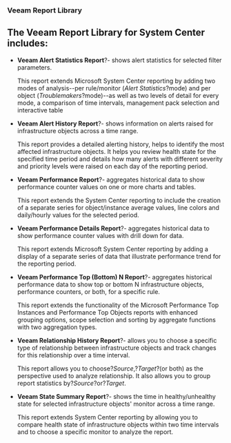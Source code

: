 ### Veeam Report Library

The Veeam Report Library for System Center includes:
----------------------------------------------------

-   **Veeam Alert Statistics Report**?- shows alert statistics for selected filter parameters.

    This report extends Microsoft System Center reporting by adding two modes of analysis--per rule/monitor (*Alert Statistics*?mode) and per object (*Troublemakers*?mode)--as well as two levels of detail for every mode, a comparison of time intervals, management pack selection and interactive table

-   **Veeam Alert History Report**?- shows information on alerts raised for infrastructure objects across a time range.

    This report provides a detailed alerting history, helps to identify the most affected infrastructure objects. It helps you review health state for the specified time period and details how many alerts with different severity and priority levels were raised on each day of the reporting period.

-   **Veeam Performance Report**?- aggregates historical data to show performance counter values on one or more charts and tables.

    This report extends the System Center reporting to include the creation of a separate series for object/instance average values, line colors and daily/hourly values for the selected period.

-   **Veeam Performance Details Report**?- aggregates historical data to show performance counter values with drill down for data.

    This report extends Microsoft System Center reporting by adding a display of a separate series of data that illustrate performance trend for the reporting period.

-   **Veeam Performance Top (Bottom) N Report**?- aggregates historical performance data to show top or bottom N infrastructure objects, performance counters, or both, for a specific rule.

    This report extends the functionality of the Microsoft Performance Top Instances and Performance Top Objects reports with enhanced grouping options, scope selection and sorting by aggregate functions with two aggregation types.

-   **Veeam Relationship History Report**?- allows you to choose a specific type of relationship between infrastructure objects and track changes for this relationship over a time interval.

    This report allows you to choose?*Source*,?*Target*?(or both) as the perspective used to analyze relationship. It also allows you to group report statistics by?*Source*?or?*Target*.

-   **Veeam State Summary Report**?- shows the time in healthy/unhealthy state for selected infrastructure objects' monitor across a time range.

    This report extends System Center reporting by allowing you to compare health state of infrastructure objects within two time intervals and to choose a specific monitor to analyze the report.
